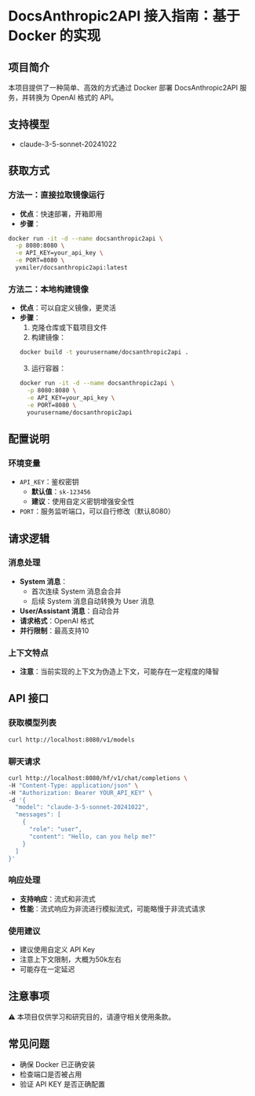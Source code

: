 # DocsAnthropic2API 接入指南：基于 Docker 的实现

## 项目简介
本项目提供了一种简单、高效的方式通过 Docker 部署 DocsAnthropic2API 服务，并转换为 OpenAI 格式的 API。

## 支持模型
- claude-3-5-sonnet-20241022

## 获取方式

### 方法一：直接拉取镜像运行
- **优点**：快速部署，开箱即用
- **步骤**：
```bash
docker run -it -d --name docsanthropic2api \
  -p 8080:8080 \
  -e API_KEY=your_api_key \
  -e PORT=8080 \
  yxmiler/docsanthropic2api:latest
```

### 方法二：本地构建镜像
- **优点**：可以自定义镜像，更灵活
- **步骤**：
  1. 克隆仓库或下载项目文件
  2. 构建镜像：
  ```bash
  docker build -t yourusername/docsanthropic2api .
  ```
  3. 运行容器：
  ```bash
  docker run -it -d --name docsanthropic2api \
    -p 8080:8080 \
    -e API_KEY=your_api_key \
    -e PORT=8080 \
    yourusername/docsanthropic2api
  ```

## 配置说明

### 环境变量
- `API_KEY`：鉴权密钥
  - **默认值**：`sk-123456`
  - **建议**：使用自定义密钥增强安全性
- `PORT`：服务监听端口，可以自行修改（默认8080）

## 请求逻辑

### 消息处理
- **System 消息**：
  - 首次连续 System 消息会合并
  - 后续 System 消息自动转换为 User 消息
- **User/Assistant 消息**：自动合并
- **请求格式**：OpenAI 格式
- **并行限制**：最高支持10

### 上下文特点
- **注意**：当前实现的上下文为伪造上下文，可能存在一定程度的降智

## API 接口

### 获取模型列表
```bash
curl http://localhost:8080/v1/models 
```

### 聊天请求
```bash
curl http://localhost:8080/hf/v1/chat/completions \
-H "Content-Type: application/json" \
-H "Authorization: Bearer YOUR_API_KEY" \
-d '{
  "model": "claude-3-5-sonnet-20241022",
  "messages": [
    {
      "role": "user", 
      "content": "Hello, can you help me?"
    }
  ]
}'
```

### 响应处理
- **支持响应**：流式和非流式
- **性能**：流式响应为非流进行模拟流式，可能略慢于非流式请求

### 使用建议
- 建议使用自定义 API Key
- 注意上下文限制，大概为50k左右
- 可能存在一定延迟

## 注意事项
⚠️ 本项目仅供学习和研究目的，请遵守相关使用条款。

## 常见问题
- 确保 Docker 已正确安装
- 检查端口是否被占用
- 验证 API KEY 是否正确配置

